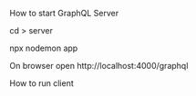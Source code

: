 How to start GraphQL Server

cd > server

npx nodemon app

On browser open  http://localhost:4000/graphql

How to run client


